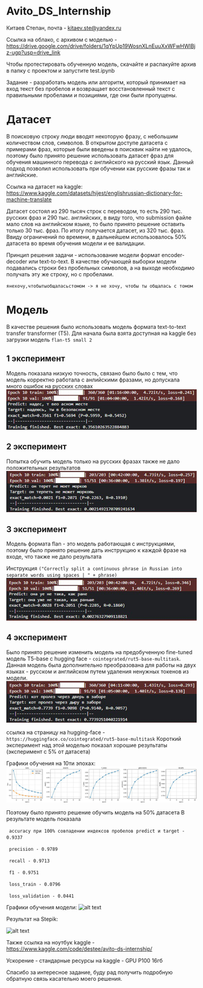 # Avito_DS_Internship
Китаев Степан, почта - kitaev.ste@yandex.ru

Ссылка на облако, с архивом с моделью - https://drive.google.com/drive/folders/1qYpUp19WosnXLnEuuXxWFwHWlBjz-ugp?usp=drive_link


Чтобы протестировать обученную модель, скачайте и распакуйте архив в папку с проектом и запустите test.ipynb


Задание - разработать модель или алгоритм, который принимает на вход текст без пробелов и возвращает восстановленный текст с правильными пробелами и позициями, где они были пропущены.

# Датасет

В поисковую строку люди вводят некоторую фразу, с небольшим количеством слов, символов. В открытом доступе датасета с примерами фраз, которые были введены в поисквик найти не удалось, поэтому было принято решение использовать датасет фраз для обучения машинного перевода с английского на русский язык. Данный подход позволил использовать при обучении как русские фразы так и английские.


Ссылка на датасет на kaggle: https://www.kaggle.com/datasets/hijest/englishrussian-dictionary-for-machine-translate


Датасет состоял из 290 тысяч строк с переводом, то есть 290 тыс. русских фраз и 290 тыс. английских, в виду того, что submission файле мало слов на английском языке, то было принято решение оставить только 30 тыс. фраз. По итогу получается датасет, из 320 тыс. фраз. Ввиду ограничений по времени, в дальнейшем использовалось 50% датасета во время обучения модели и ее валидации. 


Принцип решения задачи - использование модели формат encoder-decoder или text-to-text. В качестве обучающей выборки модели подавались строки без пробельных символов, а на выходе необходимо получать эту же строку, но с пробелами.
```
янехочу,чтобытыобщаласьстомом -> я не хочу, чтобы ты общалась с томом
```

# Модель
В качестве решения было использовать модель формата text-to-text transfer transformer (T5). Для начала была взята доступная на kaggle без загрузки модель ```flan-t5 small 2``` 

## 1 эксперимент
Модель показала низкую точность, связано было было с тем, что модель корректно работала с анлийскими фразами, но допускала много ошибок на русских словах
![alt text](images/1.jpg)

## 2 эксперимент
Попытка обучить модель только на русских фразах также не дало положительных результатов
![alt text](images/2.jpg)

## 3 эксперимент
Модель формата flan - это модель работающая с инструкциями, поэтому было принято решение дать инструкцию к каждой фразе на входе, что также не дало результата


Инструкция ```("Correctly split a continuous phrase in Russian into separate words using spaces | " + phrase)```
![alt text](images/3.jpg)

## 4 эксперимент
Было принято решение изменить модель на предобученную fine-tuned модель T5-base с hugging face - ```cointegrated/rut5-base-multitask```. Данная модель была дополнительно преобразована для работы на двух языках - русском и английском путем удаления ненужных токенов из модели.
![alt text](images/4.jpg)


ссылка на страницу на hugging-face - ```https://huggingface.co/cointegrated/rut5-base-multitask```
Короткий эксперимент над этой моделью показал хорошие результаты (эксперимент с 5% от датасета)

Графики обучения на 10ти эпохах:
![alt text](images/5.jpg)

Поэтому было принято решение обучить модель на 50% датасета
В результате модель показала

``` accuracy при 100% совпадении индексов пробелов predict и target - 0.9337```

``` precision - 0.9789```

``` recall - 0.9713```

``` f1 - 0.9751```

``` loss_train - 0.0796```

``` loss_validation - 0.0441```

Графики обучения модели:
![alt text](images/6.jpg)


Результат на Stepik:

![alt text](images/7.jpg)

Также ссылка на ноутбук kaggle - https://www.kaggle.com/code/destee/avito-ds-internship/

Ускорение - стандарные ресурсы на kaggle - GPU P100 16гб

Спасибо за интересное задание, буду рад получить подробную обратную связь касательно моего решения.
